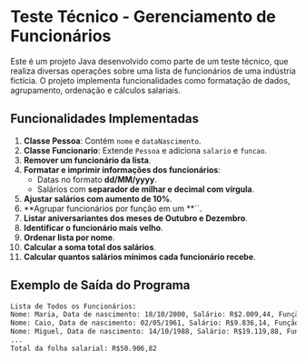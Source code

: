 # Teste Técnico - Gerenciamento de Funcionários

Este é um projeto Java desenvolvido como parte de um teste técnico, que realiza diversas operações sobre uma lista de funcionários de uma indústria fictícia. O projeto implementa funcionalidades como formatação de dados, agrupamento, ordenação e cálculos salariais.

## Funcionalidades Implementadas

1. **Classe Pessoa**: Contém `nome` e `dataNascimento`.
2. **Classe Funcionario**: Extende `Pessoa` e adiciona `salario` e `funcao`.
3. **Remover um funcionário da lista**.
4. **Formatar e imprimir informações dos funcionários**:
   - Datas no formato **dd/MM/yyyy**.
   - Salários com **separador de milhar e decimal com vírgula**.
5. **Ajustar salários com aumento de 10%**.
6. **Agrupar funcionários por função em um **``.
7. **Listar aniversariantes dos meses de Outubro e Dezembro**.
8. **Identificar o funcionário mais velho**.
9. **Ordenar lista por nome**.
10. **Calcular a soma total dos salários**.
11. **Calcular quantos salários mínimos cada funcionário recebe**.

## Exemplo de Saída do Programa

```txt
Lista de Todos os Funcionários: 
Nome: Maria, Data de nascimento: 18/10/2000, Salário: R$2.009,44, Função: Operador
Nome: Caio, Data de nascimento: 02/05/1961, Salário: R$9.836,14, Função: Coordenador
Nome: Miguel, Data de nascimento: 14/10/1988, Salário: R$19.119,88, Função: Diretor
...
Total da folha salarial: R$50.906,82
```


